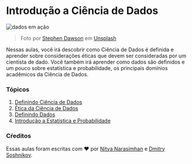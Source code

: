 # Introdução a Ciência de Dados

![dados em ação](../images/data.jpg)
> Foto por <a href="https://unsplash.com/@dawson2406?utm_source=unsplash&utm_medium=referral&utm_content=creditCopyText">Stephen Dawson</a> em <a href="https://unsplash.com/s/photos/data?utm_source=unsplash&utm_medium=referral&utm_content=creditCopyText">Unsplash</a>
  
Nessas aulas, você irá descobrir como Ciência de Dados é definida e aprender sobre considerações éticas que devem ser consideradas por um cientista de dado. Você também irá aprender como dados são definidos e um pouco sobre estatística e probabilidade, os principais domínios acadêmicos da Ciência de Dados.

### Tópicos

1. [Definindo Ciência de Dados](01-defining-data-science/README.md)
2. [Ética da Ciência de Dados](02-ethics/README.md)
3. [Definindo Dados](03-defining-data/README.md)
4. [Introdução a Estatística e Probabilidade](04-stats-and-probability/README.md)

### Cŕeditos

Essas aulas foram escritas com ❤️ por [Nitya Narasimhan](https://twitter.com/nitya) e [Dmitry Soshnikov](https://twitter.com/shwars).
